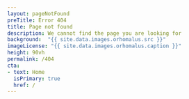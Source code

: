 ```yaml
---
layout: pageNotFound
preTitle: Error 404
title: Page not found
description: We cannot find the page you are looking for
background:  "{{ site.data.images.orhomalus.src }}"
imageLicense: "{{ site.data.images.orhomalus.caption }}"
height: 90vh
permalink: /404
cta:
- text: Home
  isPrimary: true
  href: /
---
```

